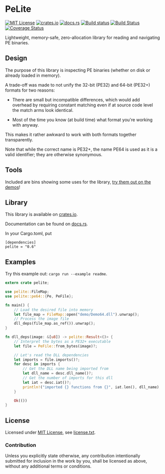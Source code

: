 PeLite
======

[![MIT License](https://img.shields.io/badge/License-MIT-yellow.svg)](https://opensource.org/licenses/MIT)
[![crates.io](https://img.shields.io/crates/v/pelite.svg)](https://crates.io/crates/pelite)
[![docs.rs](https://docs.rs/pelite/badge.svg)](https://docs.rs/pelite)
[![Build status](https://ci.appveyor.com/api/projects/status/6obf6w6awf4b540r/branch/master?svg=true)](https://ci.appveyor.com/project/CasualX/pelite/branch/master)
[![Build Status](https://travis-ci.org/CasualX/pelite.svg?branch=master)](https://travis-ci.org/CasualX/pelite)
[![Coverage Status](https://coveralls.io/repos/github/CasualX/pelite/badge.svg?branch=master)](https://coveralls.io/github/CasualX/pelite?branch=master)

Lightweight, memory-safe, zero-allocation library for reading and navigating PE binaries.

Design
------

The purpose of this library is inspecting PE binaries (whether on disk or already loaded in memory).

A trade-off was made to not unify the 32-bit (PE32) and 64-bit (PE32+) formats for two reasons:

* There are small but incompatible differences, which would add overhead by requiring constant matching even if at source code level the match arms look identical.

* Most of the time you know (at build time) what format you're working with anyway.

This makes it rather awkward to work with both formats together transparently.

Note that while the correct name is PE32+, the name PE64 is used as it is a valid identifier; they are otherwise synonymous.

Tools
-----

Included are bins showing some uses for the library, [try them out on the demos](demo)!

Library
-------

This library is available on [crates.io](https://crates.io/crates/pelite).

Documentation can be found on [docs.rs](https://docs.rs/pelite/).

In your Cargo.toml, put

```
[dependencies]
pelite = "0.6"
```

Examples
--------

Try this example out: `cargo run --example readme`.

```rust
extern crate pelite;

use pelite::FileMap;
use pelite::pe64::{Pe, PeFile};

fn main() {
	// Load the desired file into memory
	let file_map = FileMap::open("demo/Demo64.dll").unwrap();
	// Process the image file
	dll_deps(file_map.as_ref()).unwrap();
}

fn dll_deps(image: &[u8]) -> pelite::Result<()> {
	// Interpret the bytes as a PE32+ executable
	let file = PeFile::from_bytes(image)?;

	// Let's read the DLL dependencies
	let imports = file.imports()?;
	for desc in imports {
		// Get the DLL name being imported from
		let dll_name = desc.dll_name()?;
		// Get the number of imports for this dll
		let iat = desc.iat()?;
		println!("imported {} functions from {}", iat.len(), dll_name);
	}

	Ok(())
}
```

License
-------

Licensed under [MIT License](https://opensource.org/licenses/MIT), see [license.txt](license.txt).

### Contribution

Unless you explicitly state otherwise, any contribution intentionally submitted
for inclusion in the work by you, shall be licensed as above, without any additional terms or conditions.
